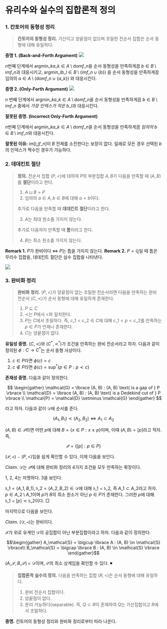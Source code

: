 # 유리수와 실수의 집합론적 정의

### 1. 칸토어의 동형성 정리

> **칸토어의 동형성 정리.** 가산이고 양끝점이 없으며 조밀한 전순서 집합은 순서 동형에 대해 유일하다.

**증명 1. (Back-and-Forth Argument)**
![](https://velog.velcdn.com/images/dimenerno/post/888ce5aa-5181-425a-98ca-91db8396e86a/image.png)

$n$번째 단계에서 $\mathrm{argmin}\_k a\_k \in A \setminus \mathrm{dom} f\_n$을 순서 동형성을 만족하게끔 $b \in B  \setminus \mathrm{im} f\_n$과 대응시키고, $\mathrm{argmin}\_{l}b\_l \in B \setminus (\mathrm{im} f\_n \cup \lbrace  b \rbrace)$
을 순서 동형성을 만족하게끔 임의의 
$a \in A \setminus (\mathrm{dom}f\_n \cup \lbrace a\_k\rbrace)$
와 대응시킨다.

**증명 2. (Only-Forth Argument)**
![](https://velog.velcdn.com/images/dimenerno/post/1ecaf995-ba92-4708-8d0b-fb81f7c2aad1/image.png)

$n$ 번째 단계에서 $\mathrm{argmin}\_k a\_k \in A \setminus \mathrm{dom} f\_n$을 순서 동형성을 만족하게끔 $b \in B \setminus  \mathrm{im}f\_n$ 중에서 *가장 인덱스가 작은* $b\_l$과 대응시킨다.

**잘못된 증명. (Incorrect Only-Forth Argument)**

$n$번째 단계에서 $\mathrm{argmin}\_k a\_k \in A \setminus \mathrm{dom} f\_n$을 순서 동형성을 만족하게끔 *임의의* $b \in B \setminus  \mathrm{im}f\_n$와 대응시킨다.

**잘못된 이유:** $\mathrm{im} \left[ \bigcup f\_n \right]$이 $B$ 전체를 소진한다는 보장이 없다. 일례로 모든 경우 선택된 $b$의 인덱스가 짝수인 경우가 가능하다.

### 2. 데데킨트 절단

> **정의.** 전순서 집합 $(P, <)$에 대하여 $P$의 부분집합 $A, B$가 다음을 만족할 때 $(A, B)$를 **절단**이라고 한다.
>
> 1. $A \sqcup B = P$
> 2. 임의의 $a \in A, b \in B$에 대해 $a < b$이다.
>
> 추가로 다음을 만족할 때 **데데킨트 절단**이라고 한다.
>
> 3. $A$는 최대 원소를 가지지 않는다.
>
> 추가로 다음까지 만족할 때 **틈**이라고 한다.
>
> 4. $B$는 최소 원소를 가지지 않는다.

**Remark 1.** $P$가 완비이다 ⇔ $P$는 틈을 가지지 않는다.
**Remark 2.** $P = \mathbb{Q}$일 때 틈은 무리수 집합을, 데데킨트 절단은 실수 집합을 나타낸다.

![](https://velog.velcdn.com/images/dimenerno/post/9620e89e-2363-4d11-865a-7ecb11ea26d9/image.png)

### 3. 완비화 정리

> **완비화 정리.** $(P, <)$가 양끝점이 없는 조밀한 전순서라면 다음을 만족하는 완비 전순서 $(C, \prec)$가 순서 동형에 대해 유일하게 존재한다.
>
> 1. $P \subseteq C$
> 2. $\prec$는 $P$에서 $<$와 일치한다.
> 3. $P$는 $C$에서 조밀하다. 즉, $c\_1 < c\_2 \in C$에 대해 $c\_1 < p < c\_2$를 만족하는 $p \in P$가 언제나 존재한다.
> 4. $C$는 양끝점이 없다.

**유일성 증명.**
$(C, \prec)$와 $(C^\ast, \prec^\ast)$가 조건을 만족하는 완비 전순서라고 하자. 다음과 같이 정의된 $\phi: C → C^\ast$는 순서 동형 사상이다.

1. $c \in P$라면 $\phi(c)=c$
2. $c \notin P$라면 $\phi(c) = \sup^\ast  \lbrace  p \in P : p \prec c \rbrace$

**존재성 증명.**
다음과 같이 정의한다.

$$
\begin{gather}
\mathcal{G} = \lbrace  (A, B) : (A, B) \text{ is a gap of } P \rbrace \\
\mathcal{D} = \lbrace  (A, B) : (A, B) \text{ is a Dedekind cut of } P \rbrace \\
\mathcal{P} = \mathcal{D} \setminus \mathcal{G}
\end{gather}
$$

라고 하자. 다음과 같이 $\mathcal{D}$에 순서를 준다.

$$
(A_1, B_1) \prec (A_2, B_2) \iff A_1 \subset A_2
$$

$(A, B) \in \mathcal{P}$라면 어떤 $p$에 대해 $B = \lbrace  x \in P : x \geq p  \rbrace$이며, 이때 $(A, B) = [p]$라고 적자. 즉,

$$
\mathcal{P} = \lbrace  [p] : p \in P \rbrace
$$

$(\mathcal{P}, \prec) \sim (P, <)$임을 쉽게 확인할 수 있다. 이제 다음을 보인다.

*Claim.* $\mathcal{D}$는 $\mathcal{P}$에 대해 완비화 정리의 4가지 조건을 모두 만족하는 확장이다.

1, 2, 4는 자명하다. 3을 보인다.

$\mathfrak{d}\_1 = (A\_1, B\_1), \mathfrak{d}\_2 = (A\_2, B\_2) \in \mathcal{D}$에 대해 $\mathfrak{d\_1} \prec \mathfrak{d}\_2$, 즉 $A\_1 \subset A\_2$라고 하자. $p \in A\_2 \setminus A\_1$이며 $p$가 $B$의 최소 원소가 아닌 $p \in P$가 존재한다. 그러한 $p$에 대해 $\mathfrak{d}\_1 \prec [p] \prec \mathfrak{d}\_2$이다. □

마지막으로 다음을 보인다.

*Claim.* $(\mathcal{D}, \prec)$는 완비이다.

$\mathcal{S}$가 위로 유계인 $\mathcal{D}$의 공집합이 아닌 부분집합이라고 하자. 다음과 같이 정의한다.

$$\begin{gather}
A_\mathcal{S} = \bigcup \lbrace  A : (A, B) \in \mathcal{S} \rbrace\\
B_\mathcal{S} = \bigcap \lbrace  B : (A, B) \in \mathcal{S} \rbrace
\end{gather}$$

$(A\_\mathcal{S}, B\_\mathcal{S}) \in \mathcal{D}$이며, $\mathcal{S}$의 최소 상계임을 확인할 수 있다. ◾

> **집합론적 실수의 정의.** 다음을 만족하는 집합 $(R, <)$은 순서 동형에 대해 유일하다.
>
> 1. 완비 전순서 집합이다.
> 2. 양끝점이 없다.
> 3. 분리 가능하다(separable). 즉, $Q \subset R$이 존재하여 $Q$는 가산집합이고 $R$에서 조밀하다.

**증명.** 칸토어의 동형성 정리와 완비화 정리로부터 따라 나온다.